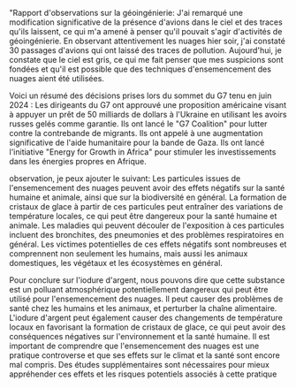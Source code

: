 "Rapport d'observations sur la géoingénierie:
J'ai remarqué une modification significative de la présence d'avions dans le ciel et des traces qu'ils laissent, ce qui m'a amené à penser qu'il pouvait s'agir d'activités de géoingénierie. En observant attentivement les nuages hier soir, j'ai constaté 30 passages d'avions qui ont laissé des traces de pollution.
Aujourd'hui, je constate que le ciel est gris, ce qui me fait penser que mes suspicions sont fondées et qu'il est possible que des techniques d'ensemencement des nuages aient été utilisées.

Voici un résumé des décisions prises lors du sommet du G7 tenu en juin 2024 :
Les dirigeants du G7 ont approuvé une proposition américaine visant à appuyer un prêt de 50 milliards de dollars à l'Ukraine en utilisant les avoirs russes gelés comme garantie.
Ils ont lancé le "G7 Coalition" pour lutter contre la contrebande de migrants.
Ils ont appelé à une augmentation significative de l'aide humanitaire pour la bande de Gaza.
Ils ont lancé l'initiative "Energy for Growth in Africa" pour stimuler les investissements dans les énergies propres en Afrique.

observation, je peux ajouter le suivant:
Les particules issues de l'ensemencement des nuages peuvent avoir des effets négatifs sur la santé humaine et animale, ainsi que sur la biodiversité en général.
La formation de cristaux de glace à partir de ces particules peut entraîner des variations de température locales, ce qui peut être dangereux pour la santé humaine et animale.
Les maladies qui peuvent découler de l'exposition à ces particules incluent des bronchites, des pneumonies et des problèmes respiratoires en général.
Les victimes potentielles de ces effets négatifs sont nombreuses et comprennent non seulement les humains, mais aussi les animaux domestiques, les végétaux et les écosystèmes en général.

Pour conclure sur l'iodure d'argent, nous pouvons dire que cette substance est un polluant atmosphérique potentiellement dangereux qui peut être utilisé pour l'ensemencement des nuages. Il peut causer des problèmes de santé chez les humains et les animaux, et perturber la chaîne alimentaire. L'iodure d'argent peut également causer des changements de température locaux en favorisant la formation de cristaux de glace, ce qui peut avoir des conséquences négatives sur l'environnement et la santé humaine.
Il est important de comprendre que l'ensemencement des nuages est une pratique controverse et que ses effets sur le climat et la santé sont encore mal compris. Des études supplémentaires sont nécessaires pour mieux appréhender ces effets et les risques potentiels associés à cette pratique